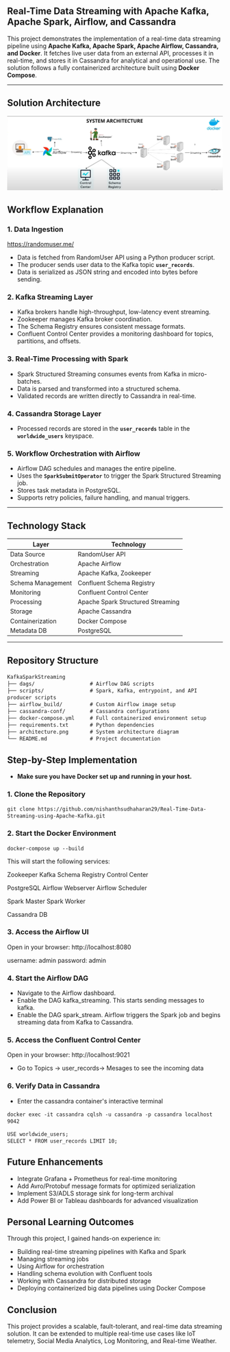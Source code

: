 ## Real-Time Data Streaming with Apache Kafka, Apache Spark, Airflow, and Cassandra


This project demonstrates the implementation of a real-time data streaming pipeline using **Apache Kafka, Apache Spark, Apache Airflow, Cassandra, and Docker**. It fetches live user data from an external API, processes it in real-time, and stores it in Cassandra for analytical and operational use. The solution follows a fully containerized architecture built using **Docker Compose**.


---

## **Solution Architecture**

![System Architecture](./Architecture.PNG)

## **Workflow Explanation**

### **1. Data Ingestion**
https://randomuser.me/
- Data is fetched from RandomUser API using a Python producer script.
- The producer sends user data to the Kafka topic **`user_records`**.
- Data is serialized as JSON string and encoded into bytes before sending.

### **2. Kafka Streaming Layer**
- Kafka brokers handle high-throughput, low-latency event streaming.
- Zookeeper manages Kafka broker coordination.
- The Schema Registry ensures consistent message formats.
- Confluent Control Center provides a monitoring dashboard for topics, partitions, and offsets.

### **3. Real-Time Processing with Spark**
- Spark Structured Streaming consumes events from Kafka in micro-batches.
- Data is parsed and transformed into a structured schema.
- Validated records are written directly to Cassandra in real-time.

### **4. Cassandra Storage Layer**
- Processed records are stored in the **`user_records`** table in the **`worldwide_users`** keyspace.

### **5. Workflow Orchestration with Airflow**
- Airflow DAG schedules and manages the entire pipeline.
- Uses the **`SparkSubmitOperator`** to trigger the Spark Structured Streaming job.
- Stores task metadata in PostgreSQL.
- Supports retry policies, failure handling, and manual triggers.

---

## **Technology Stack**

| Layer            | Technology                           |
|------------------|-------------------------------------|
| Data Source      | RandomUser API                       |
| Orchestration    | Apache Airflow                       |
| Streaming        | Apache Kafka, Zookeeper             |
| Schema Management| Confluent Schema Registry          |
| Monitoring       | Confluent Control Center            |
| Processing       | Apache Spark Structured Streaming  |
| Storage          | Apache Cassandra                    |
| Containerization | Docker Compose                      |
| Metadata DB      | PostgreSQL                          |

---

## **Repository Structure**

```
KafkaSparkStreaming
├── dags/                  # Airflow DAG scripts
├── scripts/               # Spark, Kafka, entrypoint, and API producer scripts
├── airflow_build/         # Custom Airflow image setup
├── cassandra-conf/        # Cassandra configurations
├── docker-compose.yml     # Full containerized environment setup
├── requirements.txt       # Python dependencies
├── architecture.png       # System architecture diagram
└── README.md              # Project documentation
```

## **Step-by-Step Implementation**

- **Make sure you have Docker set up and running in your host.**

### **1. Clone the Repository**
```
git clone https://github.com/nishanthsudhaharan29/Real-Time-Data-Streaming-using-Apache-Kafka.git
```
### **2. Start the Docker Environment**
```
docker-compose up --build
```
This will start the following services:

Zookeeper
Kafka
Schema Registry
Control Center

PostgreSQL
Airflow Webserver
Airflow Scheduler

Spark Master
Spark Worker

Cassandra DB

### **3. Access the Airflow UI**
Open in your browser:
http://localhost:8080

username: admin
password: admin

### **4. Start the Airflow DAG**
- Navigate to the Airflow dashboard.
- Enable the DAG kafka_streaming. This starts sending messages to kafka.
- Enable the DAG spark_stream. Airflow triggers the Spark job and begins streaming data from Kafka to Cassandra.

### **5. Access the Confluent Control Center**
Open in your browser:
http://localhost:9021

- Go to Topics -> user_records-> Mesages to see the incoming data
  
### **6. Verify Data in Cassandra**
- Enter the cassandra container's interactive terminal

```
docker exec -it cassandra cqlsh -u cassandra -p cassandra localhost 9042
```
```
USE worldwide_users;
SELECT * FROM user_records LIMIT 10;
```

## **Future Enhancements**

- Integrate Grafana + Prometheus for real-time monitoring
- Add Avro/Protobuf message formats for optimized serialization
- Implement S3/ADLS storage sink for long-term archival
- Add Power BI or Tableau dashboards for advanced visualization

## **Personal Learning Outcomes**
Through this project, I gained hands-on experience in:

- Building real-time streaming pipelines with Kafka and Spark
- Managing streaming jobs
- Using Airflow for orchestration
- Handling schema evolution with Confluent tools
- Working with Cassandra for distributed storage
- Deploying containerized big data pipelines using Docker Compose

## **Conclusion**
This project provides a scalable, fault-tolerant, and real-time data streaming solution. It can be extended to multiple real-time use cases like IoT telemetry, Social Media Analytics, Log Monitoring, and Real-time Weather.


